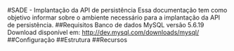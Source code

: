 #SADE - Implantação da API de persistência
Essa documentação tem como objetivo informar sobre o ambiente necessário para a implantação da API de persistência.
##Requisitos
Banco de dados MySQL versão 5.6.19
Download disponível em: http://dev.mysql.com/downloads/mysql/
##Configuração
##Estrutura
##Recursos

